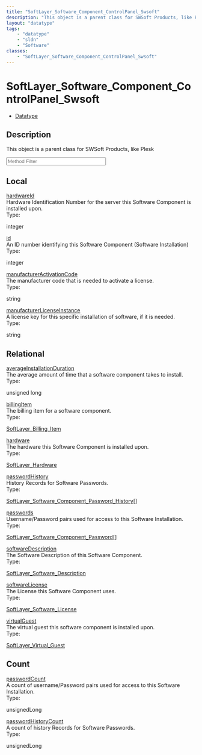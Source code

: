 ```yaml
---
title: "SoftLayer_Software_Component_ControlPanel_Swsoft"
description: "This object is a parent class for SWSoft Products, like Plesk"
layout: "datatype"
tags:
    - "datatype"
    - "sldn"
    - "Software"
classes:
    - "SoftLayer_Software_Component_ControlPanel_Swsoft"
---
```


# SoftLayer_Software_Component_ControlPanel_Swsoft
<div id='service-datatype'>
    <ul id='sldn-reference-tabs'>
        <li id='datatype'> <a href='/reference/datatypes/SoftLayer_Software_Component_ControlPanel_Swsoft' >Datatype</a></li>
    </ul>
</div>

## Description 
This object is a parent class for SWSoft Products, like Plesk 





<!-- Service Filer BEGIN -->
<div class="view-filters">
        <div class="clearfix">
            <div class="search-input-box">
                <input placeholder="Method Filter" onkeyup="titleSearch(inputId='prop-input', divId='properties', elementClass='prop-row')" 
                    type="text" id="prop-input" value="" size="30" maxlength="128" class="form-text">
            </div>
        </div>
</div>
<!-- Service Filer END -->

<div id="properties" class="content">
    <div id="localProperties" class="prop-content" >
        <h2>Local</h2>
                <div class='prop-row views-row'>
            <span class='views-field-title'>
                <a href="#hardwareId" name=hardwareId>hardwareId</a>
            </span>
            <div class='views-field-body'>Hardware Identification Number for the server this Software Component is installed upon. </div>
            <span class="type-label">Type:</span> 
            <div class='type-content'>
                <p>integer</p>
            </div>
        </div>
                <div class='prop-row views-row'>
            <span class='views-field-title'>
                <a href="#id" name=id>id</a>
            </span>
            <div class='views-field-body'>An ID number identifying this Software Component (Software Installation) </div>
            <span class="type-label">Type:</span> 
            <div class='type-content'>
                <p>integer</p>
            </div>
        </div>
                <div class='prop-row views-row'>
            <span class='views-field-title'>
                <a href="#manufacturerActivationCode" name=manufacturerActivationCode>manufacturerActivationCode</a>
            </span>
            <div class='views-field-body'>The manufacturer code that is needed to activate a license. </div>
            <span class="type-label">Type:</span> 
            <div class='type-content'>
                <p>string</p>
            </div>
        </div>
                <div class='prop-row views-row'>
            <span class='views-field-title'>
                <a href="#manufacturerLicenseInstance" name=manufacturerLicenseInstance>manufacturerLicenseInstance</a>
            </span>
            <div class='views-field-body'>A license key for this specific installation of software, if it is needed. </div>
            <span class="type-label">Type:</span> 
            <div class='type-content'>
                <p>string</p>
            </div>
        </div>
            </div>
        <div id="relationalProperties"  class="prop-content" >
        <h2>Relational</h2>
                <div class='prop-row views-row'>
            <span class='views-field-title'>
                <a href="#averageInstallationDuration" name=averageInstallationDuration>averageInstallationDuration</a>
            </span>
            <div class='views-field-body'>The average amount of time that a software component takes to install. </div>
            <span class="type-label">Type:</span> 
            <div class='type-content'>
                <p>unsigned long</p>
            </div>
        </div>
                <div class='prop-row views-row'>
            <span class='views-field-title'>
                <a href="#billingItem" name=billingItem>billingItem</a>
            </span>
            <div class='views-field-body'>The billing item for a software component. </div>
            <span class="type-label">Type:</span> 
            <div class='type-content'>
                <p><a href='/reference/datatypes/SoftLayer_Billing_Item'>SoftLayer_Billing_Item </a></p>
            </div>
        </div>
                <div class='prop-row views-row'>
            <span class='views-field-title'>
                <a href="#hardware" name=hardware>hardware</a>
            </span>
            <div class='views-field-body'>The hardware this Software Component is installed upon. </div>
            <span class="type-label">Type:</span> 
            <div class='type-content'>
                <p><a href='/reference/datatypes/SoftLayer_Hardware'>SoftLayer_Hardware </a></p>
            </div>
        </div>
                <div class='prop-row views-row'>
            <span class='views-field-title'>
                <a href="#passwordHistory" name=passwordHistory>passwordHistory</a>
            </span>
            <div class='views-field-body'>History Records for Software Passwords. </div>
            <span class="type-label">Type:</span> 
            <div class='type-content'>
                <p><a href='/reference/datatypes/SoftLayer_Software_Component_Password_History'>SoftLayer_Software_Component_Password_History[] </a></p>
            </div>
        </div>
                <div class='prop-row views-row'>
            <span class='views-field-title'>
                <a href="#passwords" name=passwords>passwords</a>
            </span>
            <div class='views-field-body'>Username/Password pairs used for access to this Software Installation. </div>
            <span class="type-label">Type:</span> 
            <div class='type-content'>
                <p><a href='/reference/datatypes/SoftLayer_Software_Component_Password'>SoftLayer_Software_Component_Password[] </a></p>
            </div>
        </div>
                <div class='prop-row views-row'>
            <span class='views-field-title'>
                <a href="#softwareDescription" name=softwareDescription>softwareDescription</a>
            </span>
            <div class='views-field-body'>The Software Description of this Software Component. </div>
            <span class="type-label">Type:</span> 
            <div class='type-content'>
                <p><a href='/reference/datatypes/SoftLayer_Software_Description'>SoftLayer_Software_Description </a></p>
            </div>
        </div>
                <div class='prop-row views-row'>
            <span class='views-field-title'>
                <a href="#softwareLicense" name=softwareLicense>softwareLicense</a>
            </span>
            <div class='views-field-body'>The License this Software Component uses. </div>
            <span class="type-label">Type:</span> 
            <div class='type-content'>
                <p><a href='/reference/datatypes/SoftLayer_Software_License'>SoftLayer_Software_License </a></p>
            </div>
        </div>
                <div class='prop-row views-row'>
            <span class='views-field-title'>
                <a href="#virtualGuest" name=virtualGuest>virtualGuest</a>
            </span>
            <div class='views-field-body'>The virtual guest this software component is installed upon. </div>
            <span class="type-label">Type:</span> 
            <div class='type-content'>
                <p><a href='/reference/datatypes/SoftLayer_Virtual_Guest'>SoftLayer_Virtual_Guest </a></p>
            </div>
        </div>
                <h2>Count</h2>
                <div class='prop-row views-row'>
            <span class='views-field-title'>
                <a href="#passwordCount" name=passwordCount>passwordCount</a>
            </span>
            <div class='views-field-body'>A count of username/Password pairs used for access to this Software Installation. </div>
            <span class="type-label">Type:</span> 
            <div class='type-content'>
                <p>unsignedLong</p>
            </div>
        </div>
                <div class='prop-row views-row'>
            <span class='views-field-title'>
                <a href="#passwordHistoryCount" name=passwordHistoryCount>passwordHistoryCount</a>
            </span>
            <div class='views-field-body'>A count of history Records for Software Passwords. </div>
            <span class="type-label">Type:</span> 
            <div class='type-content'>
                <p>unsignedLong</p>
            </div>
        </div>
            </div>
</div>


